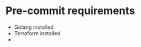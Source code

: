 

# Pre-commit requirements
* Golang installed
* Terraform installed
* 

<!-- BEGIN_TF_DOCS -->


<!-- END_TF_DOCS -->

